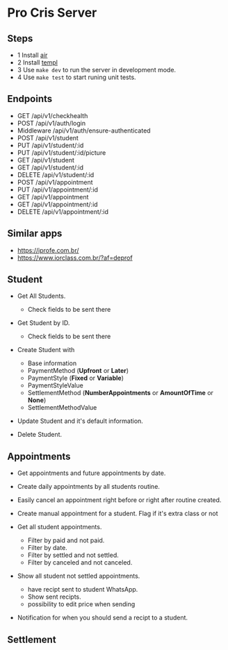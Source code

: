 # Pro Cris Server

## Steps

- 1 Install [air](https://github.com/cosmtrek/air)
- 2 Install [templ](https://templ.guide/quick-start/installation)
- 3 Use `make dev` to run the server in development mode.
- 4 Use `make test` to start runing unit tests.

## Endpoints

- GET /api/v1/checkhealth
- POST /api/v1/auth/login
- Middleware /api/v1/auth/ensure-authenticated
- POST /api/v1/student
- PUT /api/v1/student/:id
- PUT /api/v1/student/:id/picture
- GET /api/v1/student
- GET /api/v1/student/:id
- DELETE /api/v1/student/:id
- POST /api/v1/appointment
- PUT /api/v1/appointment/:id
- GET /api/v1/appointment
- GET /api/v1/appointment/:id
- DELETE /api/v1/appointment/:id

## Similar apps

- https://iprofe.com.br/
- https://www.iorclass.com.br/?af=deprof

## Student

- Get All Students.

  - Check fields to be sent there

- Get Student by ID.

  - Check fields to be sent there

- Create Student with

  - Base information
  - PaymentMethod (**Upfront** or **Later**)
  - PaymentStyle (**Fixed** or **Variable**)
  - PaymentStyleValue
  - SettlementMethod (**NumberAppointments** or **AmountOfTime** or **None**)
  - SettlementMethodValue

- Update Student and it's default information.
- Delete Student.

## Appointments

- Get appointments and future appointments by date.
- Create daily appointments by all students routine.
- Easily cancel an appointment right before or right after routine created.
- Create manual appointment for a student. Flag if it's extra class or not

- Get all student appointments.
  - Filter by paid and not paid.
  - Filter by date.
  - Filter by settled and not settled.
  - Filter by canceled and not canceled.
- Show all student not settled appointments.
  - have recipt sent to student WhatsApp.
  - Show sent recipts.
  - possibility to edit price when sending
- Notification for when you should send a recipt to a student.

## Settlement
